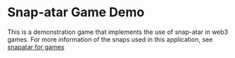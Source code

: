 # Snap-atar Game Demo
This is a demonstration game that implements the use of snap-atar in web3 games.
For more information of the snaps used in this application, see [snapatar for games](https://github.com/D3xter1922/template-snap-monorepo/edit/main/packages/game-snap/README.md)

